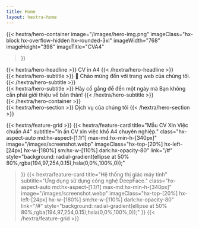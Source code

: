 ```yaml
---
title: Home
layout: hextra-home
---
```


{{< hextra/hero-container
  image="/images/hero-img.png"
  imageClass="hx-block hx-overflow-hidden hx-rounded-3xl"
  imageWidth="768" imageHeight="398"
  imageTitle="CVA4"
>}}
<div class="hx-mt-12 hx-mb-6">
{{< hextra/hero-headline >}}
  CV in A4
{{< /hextra/hero-headline >}}
</div>

<div class="hx-mt-6 hx-mb-6">
{{< hextra/hero-subtitle >}}
  👋 Chào mừng đến với trang web của chúng tôi.
{{< /hextra/hero-subtitle >}}
</div>

<div class="hx-mt-6 hx-mb-6">
{{< hextra/hero-subtitle >}}
  Hãy cố gắng để đến một ngày mà
  Bạn không cần phải giới thiệu về bản thân!
{{< /hextra/hero-subtitle >}}
</div>
{{< /hextra/hero-container >}}

<div class="hx-mt-6 hx-mb-6">
{{< hextra/hero-section >}}
  Dịch vụ của chúng tôi
{{< /hextra/hero-section >}}
</div>

{{< hextra/feature-grid >}}
  {{< hextra/feature-card
    title="Mẫu CV Xin Việc chuẩn A4"
    subtitle="In ấn CV xin việc khổ A4 chuyên nghiệp."
    class="hx-aspect-auto md:hx-aspect-[1.1/1] max-md:hx-min-h-[340px]"
    image="/images/screenshot.webp"
    imageClass="hx-top-[20%] hx-left-[24px] hx-w-[180%] sm:hx-w-[110%] dark:hx-opacity-80"
    link="/#"
    style="background: radial-gradient(ellipse at 50% 80%,rgba(194,97,254,0.15),hsla(0,0%,100%,0));"
  >}}
  {{< hextra/feature-card
    title="Hệ thống thị giác máy tính"
    subtitle="Ứng dụng sử dụng công nghệ DeepFace."
    class="hx-aspect-auto md:hx-aspect-[1.1/1] max-md:hx-min-h-[340px]"
    image="/images/screenshot.webp"
    imageClass="hx-top-[20%] hx-left-[24px] hx-w-[180%] sm:hx-w-[110%] dark:hx-opacity-80"
    link="/#"
    style="background: radial-gradient(ellipse at 50% 80%,rgba(194,97,254,0.15),hsla(0,0%,100%,0));"
  >}}
{{< /hextra/feature-grid >}}